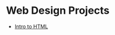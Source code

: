 # Web Design Projects

<ul>
<li><a href="intro_html/index.html" target="_blank">Intro to HTML</a></li>
</ul>